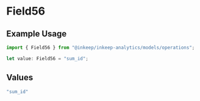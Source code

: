# Field56

## Example Usage

```typescript
import { Field56 } from "@inkeep/inkeep-analytics/models/operations";

let value: Field56 = "sum_id";
```

## Values

```typescript
"sum_id"
```